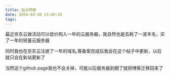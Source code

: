 ```yaml
---
title: 站点转移
date: 2024-03-30 13:45:33
tags:
---
```


最近京东云做活动可以低价购入一年的云服务器，我自然也是去耗了一波羊毛，买了一年的轻量云服务器  

同时我也在京东云注册了一年的域名,等备案完成后我会在这个帖子中更新，以后就只会在新站更新了

当然这个github page我也不会关掉，可能以后服务器到期了就把博客迁移回来了
